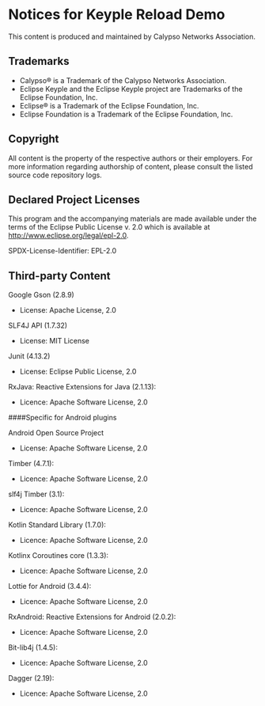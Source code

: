 # Notices for Keyple Reload Demo

This content is produced and maintained by Calypso Networks Association.

## Trademarks

* Calypso® is a Trademark of the Calypso Networks Association.
* Eclipse Keyple and the Eclipse Keyple project are Trademarks of the Eclipse Foundation, Inc.
* Eclipse® is a Trademark of the Eclipse Foundation, Inc.
* Eclipse Foundation is a Trademark of the Eclipse Foundation, Inc.

## Copyright

All content is the property of the respective authors or their employers. For
more information regarding authorship of content, please consult the listed
source code repository logs.

## Declared Project Licenses

This program and the accompanying materials are made available under the terms
of the Eclipse Public License v. 2.0 which is available at
http://www.eclipse.org/legal/epl-2.0.

SPDX-License-Identifier: EPL-2.0
   
## Third-party Content

Google Gson (2.8.9)

 * License: Apache License, 2.0

SLF4J API (1.7.32)

 * License: MIT License

Junit (4.13.2)

 * License: Eclipse Public License, 2.0

RxJava: Reactive Extensions for Java (2.1.13):

 * Licence: Apache Software License, 2.0

####Specific for Android plugins

Android Open Source Project

 * License: Apache Software License, 2.0

Timber (4.7.1):

 * Licence: Apache Software License, 2.0

slf4j Timber (3.1):

 * Licence: Apache Software License, 2.0

Kotlin Standard Library (1.7.0):

  * Licence: Apache Software License, 2.0

Kotlinx Coroutines core (1.3.3):

 * Licence: Apache Software License, 2.0

Lottie for Android (3.4.4):

 * Licence: Apache Software License, 2.0

RxAndroid: Reactive Extensions for Android (2.0.2):

 * Licence: Apache Software License, 2.0

Bit-lib4j (1.4.5):

 * Licence: Apache Software License, 2.0

Dagger (2.19):

 * Licence: Apache Software License, 2.0

 
